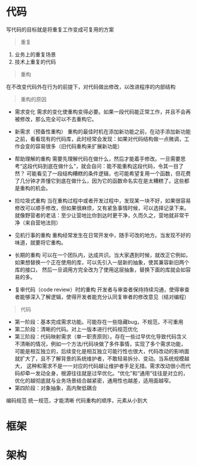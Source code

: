 # 代码

写代码的目标就是将重复工作变成可复用的方案

> 重复
1. 业务上的重复场景
2. 技术上重复的代码

> 重构

在不改变代码外在行为的前提下，对代码做出修改，以改进程序的内部结构

> 重构的原因
- 需求变化
需求的变化使重构变得必要。如果一段代码能正常工作，并且不会再被修改，那么完全可以不去重构它。

- 新需求（预备性重构）
重构的最佳时机在添加新功能之前，在动手添加新功能之前，看看现有的代码库，此时经常会发现：如果对代码结构做一点微调，工作会变的容易很多（旧代码重构来扩展新功能）

- 帮助理解的重构
需要先理解代码在做什么，然后才能着手修改。一旦需要思考“这段代码到底在做什么”，就会自问：能不能重构这段代码，令其一目了然？
可能看见了一段结构糟糕的条件逻辑，也可能希望复用一个函数，但花费了几分钟才弄懂它到底在做什么，因为它的函数命名实在是太糟糕了。这些都是重构的机会。

- 捡垃圾式重构
当在重构过程中或者开发过程中，发现某一块不好，如果很容易修改可以顺手修改，但如果很麻烦，又有紧急事情时候，可以选择记录下来。
就像野营者的老话：至少让营地比你到达时更干净，久而久之，营地就非常干净（来自营地法则）

- 见机行事的重构
重构经常发生在日常开发中，随手可改的地方。当发现不好的味道，就要将它重构。

- 长期的重构
可以在一个团队内，达成共识。当大家遇到时候，就改正它例如，如果想替换一个正在使用的库，可以先引入一层新的抽象，使其兼容新旧两个库的接口，
然后一旦调用方完全改为了使用这层抽象，替换下面的库就会如容易的多。

- 复审代码（code review）时的重构
开发者与审查者保持持续沟通，使得审查者能够深入了解逻辑，使得开发者能充分认同复审者的修改意见（结对编程）


> 代码
- 第一阶段：基本完成需求功能。可能存在一些隐藏bug，不规范，不可重用
- 第二阶段：清晰的代码。对上一版本进行代码规范优化
- 第三阶段：代码映射需求（单一职责原则）。存在一些过早优化导致代码含义不清晰的情况，例如一个方法/代码块做了多件事情，实现了多个需求功能，
可能是相互独立的，后续变化是相互独立可能行性也很大，代码改动的影响面就扩大了，且不了解背景的系统维护者，不敢轻易拆分、变动。当系统规模越大，
这种和需求不是一一对应的代码越让维护者手足无措。需求改动很小而代码却牵一发动全身，根源往往就是过早优化。“优化”和“通用”往往是对立的，
优化的越彻底就与业务场景结合越紧密，通用性也越差，适用面越窄。
- 第四阶段：对象抽象，高内聚低耦合


编码规范
统一规范，才能清晰
代码重构的顺序，元素从小到大


# 框架

# 架构

